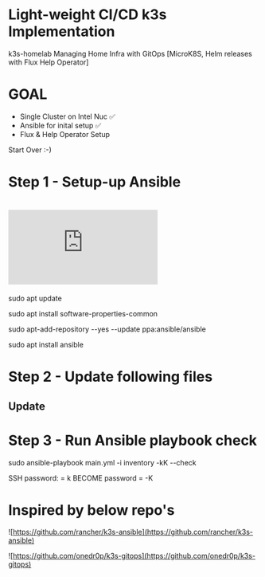 # Light-weight CI/CD k3s Implementation
k3s-homelab
Managing Home Infra with GitOps [MicroK8S, Helm releases with Flux Help Operator]

# GOAL
* Single Cluster on Intel Nuc ✅
* Ansible for inital setup ✅
* Flux & Help Operator Setup

Start Over :-)

# Step 1 - Setup-up Ansible

# ![Ref](https://docs.ansible.com/ansible/latest/installation_guide/intro_installation.html#prerequisites)

sudo apt update

sudo apt install software-properties-common

sudo apt-add-repository --yes --update ppa:ansible/ansible

sudo apt install ansible


# Step 2 - Update following files

## Update

# Step 3 - Run Ansible playbook check
sudo ansible-playbook main.yml -i inventory -kK --check

SSH password: = k
BECOME password = -K

# Inspired by below repo's
![https://github.com/rancher/k3s-ansible](https://github.com/rancher/k3s-ansible)

![https://github.com/onedr0p/k3s-gitops](https://github.com/onedr0p/k3s-gitops)


